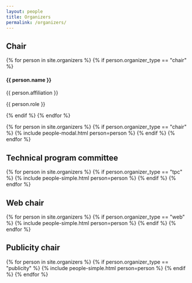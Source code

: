 ```yaml
---
layout: people
title: Organizers
permalink: /organizers/
---
```


## Chair

<div class="row" id="speakers">
    {% for person in site.organizers %}
        {% if person.organizer_type == "chair" %}
        <div class="col-sm-4 speakers-item">
            <a href="#{{ person.slug }}" class="speakers-link" data-toggle="modal">
                <div class="speakers-hover">
                    <div class="speakers-hover-content">
                        <i class="fa fa-plus fa-3x"></i>
                    </div>
                </div>
                <img src="{{ person.pic | relative_url }}" class="img-responsive img-centered" alt="">
            </a>
            <div class="speakers-caption">
                <h4 class="speakers-name">{{ person.name }}</h4>
                <p class="text-muted">{{ person.affiliation }}</p>
                <p class="text-muted">{{ person.role }}</p>
            </div>
        </div>
        {% endif %}
    {% endfor %}
</div>

{% for person in site.organizers %}
    {% if person.organizer_type == "chair" %}
        {% include people-modal.html person=person %}
    {% endif %}
{% endfor %}
## Technical program committee

<div class="row">
    {% for person in site.organizers %}
        {% if person.organizer_type == "tpc" %}
            {% include people-simple.html person=person %}
        {% endif %}
    {% endfor %}
</div>

## Web chair

<div class="row">
    {% for person in site.organizers %}
        {% if person.organizer_type == "web" %}
            {% include people-simple.html person=person %}
        {% endif %}
    {% endfor %}
</div>

## Publicity chair

<div class="row">
    {% for person in site.organizers %}
        {% if person.organizer_type == "publicity" %}
            {% include people-simple.html person=person %}
        {% endif %}
    {% endfor %}
</div>

